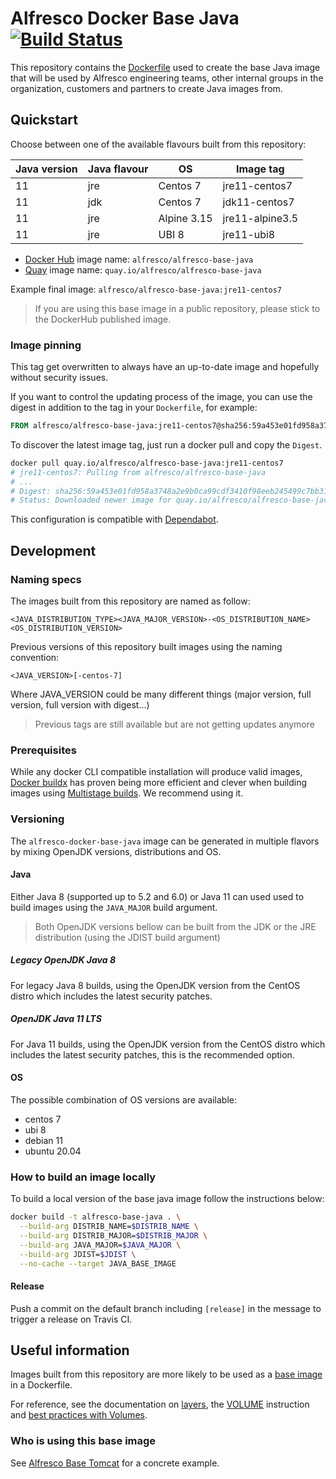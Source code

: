 # Alfresco Docker Base Java [![Build Status](https://travis-ci.com/Alfresco/alfresco-docker-base-java.svg?branch=master)](https://travis-ci.com/Alfresco/alfresco-docker-base-java)

This repository contains the [Dockerfile](Dockerfile) used to create the base
Java image that will be used by Alfresco engineering teams, other internal
groups in the organization, customers and partners to create Java images from.

## Quickstart

Choose between one of the available flavours built from this repository:

Java version | Java flavour | OS          | Image tag
-------------|--------------|-------------|--------------------------------------------
11           | jre          | Centos 7    | jre11-centos7
11           | jdk          | Centos 7    | jdk11-centos7
11           | jre          | Alpine 3.15 | jre11-alpine3.5
11           | jre          | UBI 8       | jre11-ubi8

* [Docker Hub](https://hub.docker.com/r/alfresco/alfresco-base-java) image name: `alfresco/alfresco-base-java`
* [Quay](https://quay.io/repository/alfresco/alfresco-base-java) image name: `quay.io/alfresco/alfresco-base-java`

Example final image: `alfresco/alfresco-base-java:jre11-centos7`

> If you are using this base image in a public repository, please stick to the DockerHub published image.

### Image pinning

This tag get overwritten to always have an up-to-date image and hopefully
without security issues.

If you want to control the updating process of the image, you can use the digest
in addition to the tag in your `Dockerfile`, for example:

```dockerfile
FROM alfresco/alfresco-base-java:jre11-centos7@sha256:59a453e01fd958a3748a2e9b0ca99cdf3410f98eeb245499c7bb31696e35bdf4
```

To discover the latest image tag, just run a docker pull and copy the `Digest`.

```sh
docker pull quay.io/alfresco/alfresco-base-java:jre11-centos7
# jre11-centos7: Pulling from alfresco/alfresco-base-java
# ...
# Digest: sha256:59a453e01fd958a3748a2e9b0ca99cdf3410f98eeb245499c7bb31696e35bdf4
# Status: Downloaded newer image for quay.io/alfresco/alfresco-base-java:jre11-centos7
```

This configuration is compatible with [Dependabot](https://docs.github.com/en/code-security/supply-chain-security/keeping-your-dependencies-updated-automatically/configuration-options-for-dependency-updates#configuration-options-for-private-registries).

## Development

### Naming specs

The images built from this repository are named as follow:

`<JAVA_DISTRIBUTION_TYPE><JAVA_MAJOR_VERSION>-<OS_DISTRIBUTION_NAME><OS_DISTRIBUTION_VERSION>`

Previous versions of this repository built images using the naming convention:

`<JAVA_VERSION>[-centos-7]`

Where JAVA_VERSION could be many different things (major version, full version, full version with digest...)

> Previous tags are still available but are not getting updates anymore

### Prerequisites

While any docker CLI compatible installation will produce valid images,
[Docker buildx](https://docs.docker.com/buildx/working-with-buildx/) has proven being
more efficient and clever when building images using
[Multistage builds](https://docs.docker.com/develop/develop-images/multistage-build/).
We recommend using it.

### Versioning

The `alfresco-docker-base-java` image can be generated in multiple flavors by mixing OpenJDK versions, distributions and OS.

#### Java

Either Java 8 (supported up to 5.2 and 6.0) or Java 11 can used used to build images using the `JAVA_MAJOR` build argument.

> Both OpenJDK versions bellow can be built from the JDK or the JRE distribution (using the JDIST build argument)

##### Legacy OpenJDK Java 8

For legacy Java 8 builds, using the OpenJDK version from the CentOS distro which includes the latest security patches.

##### OpenJDK Java 11 LTS

For Java 11 builds, using the OpenJDK version from the CentOS distro which includes the latest security patches, this is the recommended option.

#### OS

The possible combination of OS versions are available:

* centos 7
* ubi 8
* debian 11
* ubuntu 20.04

### How to build an image locally

To build a local version of the base java image follow the instructions below:

```bash
docker build -t alfresco-base-java . \
  --build-arg DISTRIB_NAME=$DISTRIB_NAME \
  --build-arg DISTRIB_MAJOR=$DISTRIB_MAJOR \
  --build-arg JAVA_MAJOR=$JAVA_MAJOR \
  --build-arg JDIST=$JDIST \
  --no-cache --target JAVA_BASE_IMAGE
```

#### Release

Push a commit on the default branch including `[release]` in the message to trigger a release on Travis CI.

## Useful information

Images built from this repository are more likely to be used as a
[base image](https://docs.docker.com/glossary/#base-image) in a Dockerfile.

For reference, see the documentation on [layers](https://docs.docker.com/storage/storagedriver/#container-and-layers),
the [VOLUME](https://docs.docker.com/engine/reference/builder/#volume) instruction
and [best practices with Volumes](https://docs.docker.com/develop/develop-images/dockerfile_best-practices/#volume).

### Who is using this base image

See [Alfresco Base Tomcat](https://github.com/Alfresco/alfresco-docker-base-tomcat/blob/master/Dockerfile)
for a concrete example.
